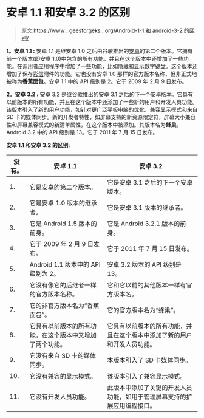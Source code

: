 # 安卓 1.1 和安卓 3.2 的区别

> 原文:[https://www . geesforgeks . org/Android-1-1 和 android-3-2 的区别/](https://www.geeksforgeeks.org/difference-between-android-1-1-and-android-3-2/)

**1。安卓 1.1 :**
安卓 1.1 是继安卓 1.0 之后由谷歌推出的[安卓](https://www.geeksforgeeks.org/introduction-to-android-development/)的第二个版本。它拥有前一个版本(即安卓 1.0)中包含的所有功能，并且在这个版本中还增加了一些功能。在调用者应用程序中增加了一些功能，比如隐藏和显示数字键盘。这个版本还增加了保存[彩信](https://www.geeksforgeeks.org/what-is-mmsmultimedia-messaging-service/)附件的功能。它也没有安卓 1.0 那样的官方版本名称，但非正式地被称为**香蕉面包**。安卓 1.1 中的 API 级别是 2。它于 2009 年 2 月 9 日发布。

**2。安卓 3.2 :**
安卓 3.2 是继谷歌推出的安卓 3.1 之后的下一个安卓版本。它具有以前版本的所有功能，并且在这个版本中还添加了一些新的用户和开发人员功能。该版本引入了新的用户功能，如针对更广泛平板电脑的优化、兼容显示模式和来自 SD 卡的媒体同步。新的开发者特性，如屏幕支持的新资源限定符，屏幕大小兼容性和屏幕兼容模式的新清单属性，在这个版本中被添加。其版本名为**蜂巢**。Android 3.2 中的 API 级别是 13。它于 2011 年 7 月 15 日发布。

**安卓 1.1 和安卓 3.2 的区别:**

<center>

| 没有。 | 安卓 1.1 | 安卓 3.2 |
| --- | --- | --- |
| 1. | 它是安卓的第二个版本。 | 它是安卓 3.1 之后的下一个安卓版本。 |
| 2. | 它是安卓 1.0 版本的继承者。 | 它是安卓 3.1 版本的继承者。 |
| 3. | 它是 Android 1.5 版本的前身。 | 它是 Android 3.2.1 版本的前身。 |
| 4. | 它于 2009 年 2 月 9 日发布。 | 它于 2011 年 7 月 15 日发布。 |
| 5. | Android 1.1 版本中的 API 级别为 2。 | 安卓 3.2 版本的 API 级别是 13。 |
| 6. | 它没有像它的后继者一样的官方版本名称。 | 它和它以前的其他版本一样有官方版本名。 |
| 7. | 它的非官方版本名为“香蕉面包”。 | 它的官方版本名为“蜂巢”。 |
| 8. | 它具有以前版本的所有功能，在这个版本中又增加了两个功能。 | 它具有以前版本的所有功能，并且在这个版本中添加了新的用户和开发人员功能。 |
| 9. | 它没有来自 SD 卡的媒体同步。 | 本版本引入了 SD 卡媒体同步。 |
| 10. | 它没有兼容的显示模式。 | 该版本引入了兼容显示模式。 |
| 11. | 它没有开发人员功能。 | 此版本中添加了关键的开发人员功能，如用于管理屏幕支持的扩展应用编程接口。 |

</center>